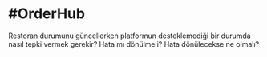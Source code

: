 # #OrderHub

Restoran durumunu güncellerken platformun desteklemediği bir durumda nasıl tepki vermek gerekir? Hata mı dönülmeli? Hata dönülecekse ne olmalı?
